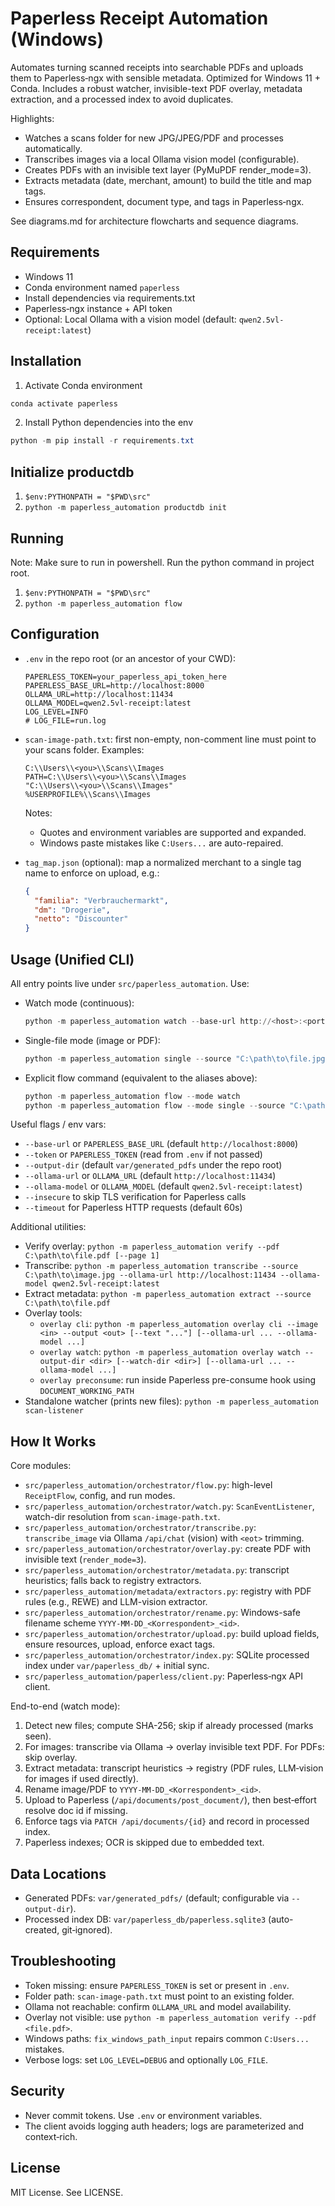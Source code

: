 # Paperless Receipt Automation (Windows)

Automates turning scanned receipts into searchable PDFs and uploads them to Paperless‑ngx with sensible metadata. Optimized for Windows 11 + Conda. Includes a robust watcher, invisible-text PDF overlay, metadata extraction, and a processed index to avoid duplicates.

Highlights:
- Watches a scans folder for new JPG/JPEG/PDF and processes automatically.
- Transcribes images via a local Ollama vision model (configurable).
- Creates PDFs with an invisible text layer (PyMuPDF render_mode=3).
- Extracts metadata (date, merchant, amount) to build the title and map tags.
- Ensures correspondent, document type, and tags in Paperless‑ngx.

See diagrams.md for architecture flowcharts and sequence diagrams.

## Requirements

- Windows 11
- Conda environment named `paperless`
- Install dependencies via requirements.txt
- Paperless‑ngx instance + API token
- Optional: Local Ollama with a vision model (default: `qwen2.5vl-receipt:latest`)

## Installation

1) Activate Conda environment

```powershell
conda activate paperless
```

2) Install Python dependencies into the env

```powershell
python -m pip install -r requirements.txt
```

## Initialize productdb

1. `$env:PYTHONPATH = "$PWD\src"`
2. `python -m paperless_automation productdb init`

## Running 

Note: Make sure to run in powershell. Run the python command in project root.

1. `$env:PYTHONPATH = "$PWD\src"`
2. `python -m paperless_automation flow`

## Configuration

- `.env` in the repo root (or an ancestor of your CWD):

  ```env
  PAPERLESS_TOKEN=your_paperless_api_token_here
  PAPERLESS_BASE_URL=http://localhost:8000
  OLLAMA_URL=http://localhost:11434
  OLLAMA_MODEL=qwen2.5vl-receipt:latest
  LOG_LEVEL=INFO
  # LOG_FILE=run.log
  ```

- `scan-image-path.txt`: first non-empty, non-comment line must point to your scans folder. Examples:

  ```text
  C:\\Users\\<you>\\Scans\\Images
  PATH=C:\\Users\\<you>\\Scans\\Images
  "C:\\Users\\<you>\\Scans\\Images"
  %USERPROFILE%\\Scans\\Images
  ```

  Notes:
  - Quotes and environment variables are supported and expanded.
  - Windows paste mistakes like `C:Users...` are auto-repaired.

- `tag_map.json` (optional): map a normalized merchant to a single tag name to enforce on upload, e.g.:

  ```json
  {
    "familia": "Verbrauchermarkt",
    "dm": "Drogerie",
    "netto": "Discounter"
  }
  ```

## Usage (Unified CLI)

All entry points live under `src/paperless_automation`. Use:

- Watch mode (continuous):

  ```powershell
  python -m paperless_automation watch --base-url http://<host>:<port>
  ```

- Single-file mode (image or PDF):

  ```powershell
  python -m paperless_automation single --source "C:\path\to\file.jpg" --base-url http://<host>:<port>
  ```

- Explicit flow command (equivalent to the aliases above):

  ```powershell
  python -m paperless_automation flow --mode watch
  python -m paperless_automation flow --mode single --source "C:\path\to\file.pdf"
  ```

Useful flags / env vars:
- `--base-url` or `PAPERLESS_BASE_URL` (default `http://localhost:8000`)
- `--token` or `PAPERLESS_TOKEN` (read from `.env` if not passed)
- `--output-dir` (default `var/generated_pdfs` under the repo root)
- `--ollama-url` or `OLLAMA_URL` (default `http://localhost:11434`)
- `--ollama-model` or `OLLAMA_MODEL` (default `qwen2.5vl-receipt:latest`)
- `--insecure` to skip TLS verification for Paperless calls
- `--timeout` for Paperless HTTP requests (default 60s)

Additional utilities:
- Verify overlay: `python -m paperless_automation verify --pdf C:\path\to\file.pdf [--page 1]`
- Transcribe: `python -m paperless_automation transcribe --source C:\path\to\image.jpg --ollama-url http://localhost:11434 --ollama-model qwen2.5vl-receipt:latest`
- Extract metadata: `python -m paperless_automation extract --source C:\path\to\file.pdf`
- Overlay tools:
  - `overlay cli`: `python -m paperless_automation overlay cli --image <in> --output <out> [--text "..."] [--ollama-url ... --ollama-model ...]`
  - `overlay watch`: `python -m paperless_automation overlay watch --output-dir <dir> [--watch-dir <dir>] [--ollama-url ... --ollama-model ...]`
  - `overlay preconsume`: run inside Paperless pre-consume hook using `DOCUMENT_WORKING_PATH`
- Standalone watcher (prints new files): `python -m paperless_automation scan-listener`

## How It Works

Core modules:
- `src/paperless_automation/orchestrator/flow.py`: high-level `ReceiptFlow`, config, and run modes.
- `src/paperless_automation/orchestrator/watch.py`: `ScanEventListener`, watch-dir resolution from `scan-image-path.txt`.
- `src/paperless_automation/orchestrator/transcribe.py`: `transcribe_image` via Ollama `/api/chat` (vision) with `<eot>` trimming.
- `src/paperless_automation/orchestrator/overlay.py`: create PDF with invisible text (`render_mode=3`).
- `src/paperless_automation/orchestrator/metadata.py`: transcript heuristics; falls back to registry extractors.
- `src/paperless_automation/metadata/extractors.py`: registry with PDF rules (e.g., REWE) and LLM-vision extractor.
- `src/paperless_automation/orchestrator/rename.py`: Windows-safe filename scheme `YYYY-MM-DD_<Korrespondent>_<id>`.
- `src/paperless_automation/orchestrator/upload.py`: build upload fields, ensure resources, upload, enforce exact tags.
- `src/paperless_automation/orchestrator/index.py`: SQLite processed index under `var/paperless_db/` + initial sync.
- `src/paperless_automation/paperless/client.py`: Paperless‑ngx API client.

End-to-end (watch mode):
1) Detect new files; compute SHA-256; skip if already processed (marks seen).
2) For images: transcribe via Ollama → overlay invisible text PDF. For PDFs: skip overlay.
3) Extract metadata: transcript heuristics → registry (PDF rules, LLM‑vision for images if used directly).
4) Rename image/PDF to `YYYY-MM-DD_<Korrespondent>_<id>`.
5) Upload to Paperless (`/api/documents/post_document/`), then best‑effort resolve doc id if missing.
6) Enforce tags via `PATCH /api/documents/{id}` and record in processed index.
7) Paperless indexes; OCR is skipped due to embedded text.

## Data Locations

- Generated PDFs: `var/generated_pdfs/` (default; configurable via `--output-dir`).
- Processed index DB: `var/paperless_db/paperless.sqlite3` (auto-created, git‑ignored).

## Troubleshooting

- Token missing: ensure `PAPERLESS_TOKEN` is set or present in `.env`.
- Folder path: `scan-image-path.txt` must point to an existing folder.
- Ollama not reachable: confirm `OLLAMA_URL` and model availability.
- Overlay not visible: use `python -m paperless_automation verify --pdf <file.pdf>`.
- Windows paths: `fix_windows_path_input` repairs common `C:Users...` mistakes.
- Verbose logs: set `LOG_LEVEL=DEBUG` and optionally `LOG_FILE`.

## Security

- Never commit tokens. Use `.env` or environment variables.
- The client avoids logging auth headers; logs are parameterized and context‑rich.

## License

MIT License. See LICENSE.

